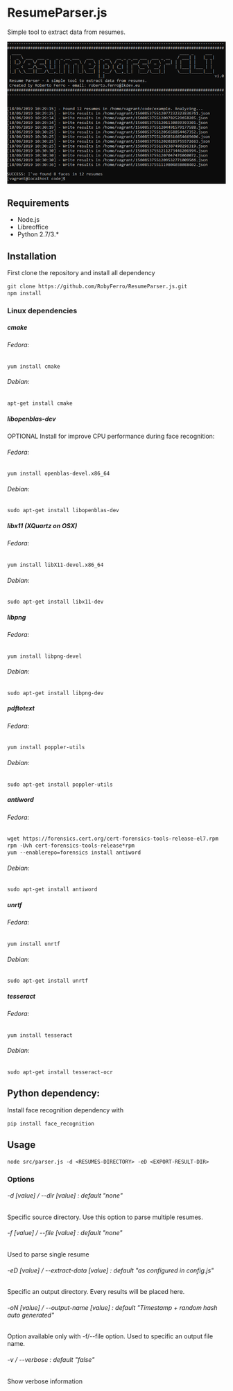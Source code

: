 # ResumeParser.js
Simple tool to extract data from resumes.

![ResumeParser.js](screenshot.png) 

## Requirements
* Node.js
* Libreoffice
* Python 2.7/3.*

## Installation
First clone the repository and install all dependency
```
git clone https://github.com/RobyFerro/ResumeParser.js.git
npm install
```

### Linux dependencies
##### cmake 
###### Fedora:
    yum install cmake
###### Debian:
    apt-get install cmake
##### libopenblas-dev
OPTIONAL Install for improve CPU performance during face recognition:  
###### Fedora:
    yum install openblas-devel.x86_64
###### Debian: 
    sudo apt-get install libopenblas-dev
##### libx11 (XQuartz on OSX)
###### Fedora:
    yum install libX11-devel.x86_64
###### Debian:
    sudo apt-get install libx11-dev
##### libpng 
###### Fedora:
    yum install libpng-devel
###### Debian:
    sudo apt-get install libpng-dev
##### pdftotext 
###### Fedora: 
    yum install poppler-utils
###### Debian:
    sudo apt-get install poppler-utils
##### antiword 
###### Fedora:
    wget https://forensics.cert.org/cert-forensics-tools-release-el7.rpm
    rpm -Uvh cert-forensics-tools-release*rpm
    yum --enablerepo=forensics install antiword
###### Debian: 
    sudo apt-get install antiword
##### unrtf
###### Fedora:
    yum install unrtf
###### Debian:
    sudo apt-get install unrtf
##### tesseract 
###### Fedora:
    yum install tesseract
###### Debian:
    sudo apt-get install tesseract-ocr
    
## Python dependency:
Install face recognition dependency with
```
pip install face_recognition
```

## Usage

```
node src/parser.js -d <RESUMES-DIRECTORY> -eD <EXPORT-RESULT-DIR> 
```

### Options

###### -d [value] / --dir [value] : default "none"
Specific source directory. Use this option to parse multiple resumes.
###### -f [value] / --file [value] : default "none"
Used to parse single resume
###### -eD [value] / --extract-data [value] : default "as configured in config.js"
Specific an output directory. Every results will be placed here.
###### -oN [value] / --output-name [value] : default "Timestamp + random hash auto generated"
Option available only with -f/--file option. Used to specific an output file name.
###### -v / --verbose : default "false"
Show verbose information
